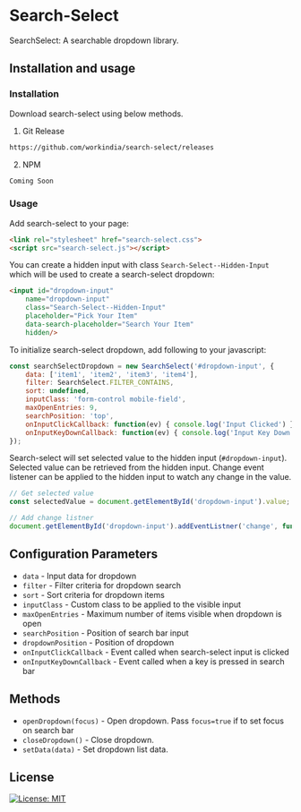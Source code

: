 # Search-Select

SearchSelect: A searchable dropdown library.

## Installation and usage

### Installation

Download search-select using below methods.

1. Git Release

```sh
https://github.com/workindia/search-select/releases
```

2. NPM

```sh
Coming Soon
```

### Usage

Add search-select to your page:
```html
<link rel="stylesheet" href="search-select.css">
<script src="search-select.js"></script>
```

You can create a hidden input with class `Search-Select--Hidden-Input` which will be used to create a search-select dropdown:
```html
<input id="dropdown-input"
    name="dropdown-input"
    class="Search-Select--Hidden-Input"
    placeholder="Pick Your Item"
    data-search-placeholder="Search Your Item"
    hidden/>
```

To initialize search-select dropdown, add following to your javascript:
```javascript
const searchSelectDropdown = new SearchSelect('#dropdown-input', {
    data: ['item1', 'item2', 'item3', 'item4'],
    filter: SearchSelect.FILTER_CONTAINS,
    sort: undefined,
    inputClass: 'form-control mobile-field',
    maxOpenEntries: 9,
    searchPosition: 'top',
    onInputClickCallback: function(ev) { console.log('Input Clicked') },
    onInputKeyDownCallback: function(ev) { console.log('Input Key Down') },
});
```

Search-select will set selected value to the hidden input (`#dropdown-input`). Selected value can be retrieved from the hidden input. Change event listener can be applied to the hidden input to watch any change in the value.
```javascript
// Get selected value
const selectedValue = document.getElementById('dropdown-input').value;

// Add change listner
document.getElementById('dropdown-input').addEventListner('change', function(ev) { console.log('Value changed'); })
```


## Configuration Parameters
- `data` - Input data for dropdown
- `filter` - Filter criteria for dropdown search
- `sort` - Sort criteria for dropdown items
- `inputClass` - Custom class to be applied to the visible input
- `maxOpenEntries` - Maximum number of items visible when dropdown is open
- `searchPosition` - Position of search bar input
- `dropdownPosition` - Position of dropdown
- `onInputClickCallback` - Event called when search-select input is clicked
- `onInputKeyDownCallback` - Event called when a key is pressed in search bar


## Methods
- `openDropdown(focus)` - Open dropdown. Pass `focus=true` if to set focus on search bar
- `closeDropdown()` - Close dropdown.
- `setData(data)` - Set dropdown list data.


## License

[![License: MIT](https://img.shields.io/badge/License-MIT-yellow.svg)](LICENSE)